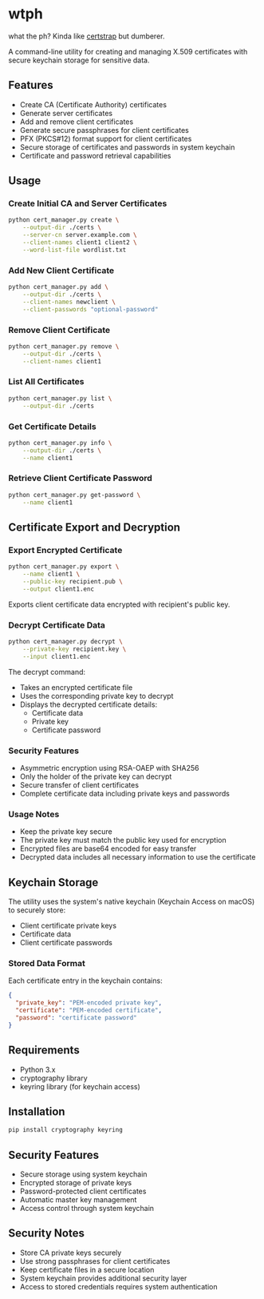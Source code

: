 # wtph

what the ph? Kinda like [certstrap](https://github.com/square/certstrap) but dumberer.

A command-line utility for creating and managing X.509 certificates with secure keychain storage for sensitive data.

## Features

- Create CA (Certificate Authority) certificates
- Generate server certificates
- Add and remove client certificates
- Generate secure passphrases for client certificates
- PFX (PKCS#12) format support for client certificates
- Secure storage of certificates and passwords in system keychain
- Certificate and password retrieval capabilities

## Usage

### Create Initial CA and Server Certificates

```bash
python cert_manager.py create \
    --output-dir ./certs \
    --server-cn server.example.com \
    --client-names client1 client2 \
    --word-list-file wordlist.txt
```

### Add New Client Certificate

```bash
python cert_manager.py add \
    --output-dir ./certs \
    --client-names newclient \
    --client-passwords "optional-password"
```

### Remove Client Certificate

```bash
python cert_manager.py remove \
    --output-dir ./certs \
    --client-names client1
```

### List All Certificates

```bash
python cert_manager.py list \
    --output-dir ./certs
```

### Get Certificate Details

```bash
python cert_manager.py info \
    --output-dir ./certs \
    --name client1
```

### Retrieve Client Certificate Password

```bash
python cert_manager.py get-password \
    --name client1
```

## Certificate Export and Decryption

### Export Encrypted Certificate

```bash
python cert_manager.py export \
    --name client1 \
    --public-key recipient.pub \
    --output client1.enc
```

Exports client certificate data encrypted with recipient's public key.

### Decrypt Certificate Data

```bash
python cert_manager.py decrypt \
    --private-key recipient.key \
    --input client1.enc
```

The decrypt command:

- Takes an encrypted certificate file
- Uses the corresponding private key to decrypt
- Displays the decrypted certificate details:
  - Certificate data
  - Private key
  - Certificate password

### Security Features

- Asymmetric encryption using RSA-OAEP with SHA256
- Only the holder of the private key can decrypt
- Secure transfer of client certificates
- Complete certificate data including private keys and passwords

### Usage Notes

- Keep the private key secure
- The private key must match the public key used for encryption
- Encrypted files are base64 encoded for easy transfer
- Decrypted data includes all necessary information to use the certificate

## Keychain Storage

The utility uses the system's native keychain (Keychain Access on macOS) to securely store:

- Client certificate private keys
- Certificate data
- Client certificate passwords

### Stored Data Format

Each certificate entry in the keychain contains:

```json
{
  "private_key": "PEM-encoded private key",
  "certificate": "PEM-encoded certificate",
  "password": "certificate password"
}
```

## Requirements

- Python 3.x
- cryptography library
- keyring library (for keychain access)

## Installation

```bash
pip install cryptography keyring
```

## Security Features

- Secure storage using system keychain
- Encrypted storage of private keys
- Password-protected client certificates
- Automatic master key management
- Access control through system keychain

## Security Notes

- Store CA private keys securely
- Use strong passphrases for client certificates
- Keep certificate files in a secure location
- System keychain provides additional security layer
- Access to stored credentials requires system authentication
